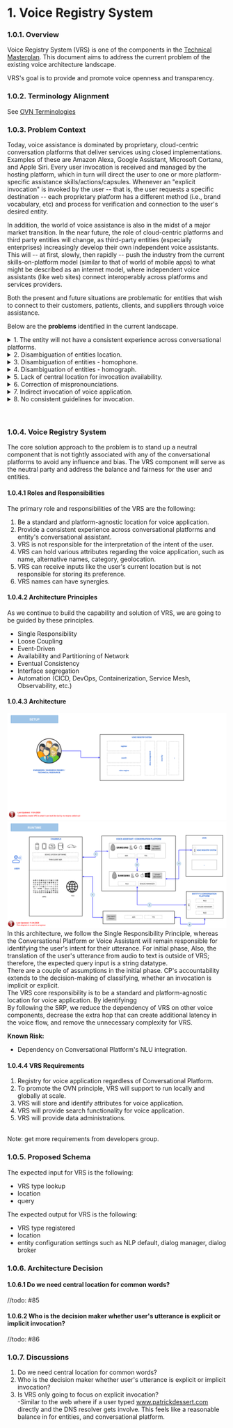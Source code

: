 # 1. Voice Registry System

### 1.0.1. Overview
Voice Registry System (VRS) is one of the components  in the
[Technical Masterplan](https://github.com/open-voice-network/docs/blob/master/technical_masterplan.md). This document aims to address the current problem of the existing voice architecture landscape.

VRS's goal is to provide and promote voice openness and transparency. 

### 1.0.2. Terminology Alignment
See [OVN Terminologies](https://github.com/open-voice-network/docs/blob/master/terminologies.md)

### 1.0.3. Problem Context
Today, voice assistance is dominated by proprietary, cloud-centric conversation platforms that deliver services using closed implementations.  Examples of these are Amazon Alexa, Google Assistant, Microsoft Cortana, and Apple Siri.  Every user invocation is received and managed by the hosting platform, which in turn will direct the user to one or more platform-specific assistance skills/actions/capsules.  Whenever an "explicit invocation" is invoked by the user -- that is, the user requests a specific destination -- each proprietary platform has a different method  (i.e., brand vocabulary, etc) and process for verification and connection to the user's desired entity.  

In addition, the world of voice assistance is also in the midst of a major market transition.  In the near future, the role of cloud-centric platforms and third party entities will change, as third-party entities (especially enterprises) increasingly develop their own independent voice assistants.   This will -- at first, slowly, then rapidly --  push the industry from the current skills-on-platform model (similar to that of world of mobile apps) to what might be described as an internet model, where independent voice assistants (like web sites) connect interoperably across platforms and services providers.

Both the present and future situations are problematic for entities that wish to connect to their customers, patients, clients, and suppliers through voice assistance.


Below are the **problems** identified in the current landscape.
<br>
<details><summary>1. The entity will not have a consistent experience across conversational platforms.</summary>
<br>
The below diagram depicts a use-case scenario where Patrick's Dessert Kingdom is an entity that needs to be in multiple conversational platforms such as Amazon, Google, etc. The company is most popularly known for its name as "Patrick's Dessert Kingdom."  The entity wants the explicit command for their customer to what they are known for.  Fortunately, it is approved and available in Amazon and Microsoft but not on other conversational platforms. This is a problem for the entity and user. Users and entities will not have consistent experiences in dealing with the various conversational platform.

> ![](component_assets/vrs_problem_statement_1.png?raw=true "Fig. 1 - VRS Problem Statement 1")

</details>
<details><summary>2. Disambiguation of entities location.</summary>
<br>
The second illustration shows a scenario where there are similar entities but on a different location. Today, each conversational platform handles this scenario differently and without transparency.

> ![](component_assets/vrs_problem_statement_2.png?raw=true "Fig. 2 - VRS Problem Statement 2")

</details>
<details><summary>3. Disambiguation of entities - homophone.</summary>
<br>
Part of the complexity of voice is the homophone disambiguation. When the user utters an invocation, and there can be multiple possibilities for the invocation. 
<br>
An example: <br>
A user utters, "{wake work}, I want to talk to Cisco." Multiple entities can sound like Cisco, such as Sysco Food or Cisco Networking.
<br>
A couple of problems in this scenario: <br>
 - (1) who decides for the right interpretation <br>
 - (2) there is no central location of all the invocation homophone relationship
<br>
</details>
<details><summary>4. Disambiguation of entities - homograph.</summary>
<br>
 Part of the complexity of voice is the homograph disambiguation. When the user utters an invocation, and there can be multiple possibilities for the invocation. 
<br>
An example: <br>
A user utters, "{wake word}, I want to talk to Delta." Multiple entities can be associated with Delta such as Delta Dental, Delta Airlines, Delta Network.
<br>
A couple of problems in this scenario: <br>
 - (1) who decides for the right interpretation <br> 
 - (2) there is no central location of all the invocation homograph relationship
<br>

</details>
<details><summary>5. Lack of central location for invocation availability.</summary>
<br>
> Due to the walled garden conversational platform landscape today, users or technical resources do not have a single area to go to check for the availability of the invocation. They have to go through each of the conversational platforms to verify the availability of the invocation. 

</details>

<details><summary>6. Correction of mispronounciations.</summary>
<br>
> The user's utterance of a word does not exist in the list of valid pronunciations. For example, the user utters "pitco" which does not match "ditco" or "botcp" or any other articulation is the list of valid pronunciations.

</details>

</details>
<details><summary>7. Indirect invocation of voice application.</summary>
<br>
Due to natural language nature, a user will invoke a voice application based on the known slang or just based on the user's direct preference.
<br>
An example: <br>
A user utters, "{wake word}, Please find nearest Tarrjay location." A user prefers to call Target a retail store as "Tarrjaay."
<br>

</details>

<details><summary>8. No consistent guidelines for invocation.</summary>
<br>
> Due to missing global standards, developers need to adhere to different conversational platforms guidelines. This results in complexity, heavy maintenance, and support for their voice application.

</details>


<br>
<br>

### 1.0.4. Voice Registry System
The core solution approach to the problem is to stand up a neutral component that is not tightly associated with any of the conversational platforms to avoid any influence and bias. The VRS component will serve as the neutral party and address the balance and fairness for the user and entities. 

#### 1.0.4.1 Roles and Responsibilities
The primary role and responsibilities of the VRS are the following:
 1. Be a standard and platform-agnostic location for voice application.
 2. Provide a consistent experience across conversational platforms and entity's conversational assistant.
 3. VRS is not responsible for the interpretation of the intent of the user.
 4. VRS can hold various attributes regarding the voice application, such as name, alternative names, category, geolocation.
 5. VRS can receive inputs like the user's current location but is not responsible for storing its preference. 
 6. VRS names can have synergies.

#### 1.0.4.2 Architecture Principles
As we continue to build the capability and solution of VRS, we are going to be guided by these principles.
- Single Responsibility
- Loose Coupling
- Event-Driven
- Availability and Partitioning of Network
- Eventual Consistency
- Interface segregation
- Automation (CICD, DevOps, Containerization, Service Mesh, Observability, etc.)

#### 1.0.4.3 Architecture
![](component_assets/vrs_proposed_architecture_setup.png?raw=true "Fig. 1 - Proposed Architecture - Setup")
![](component_assets/vrs_proposed_architecture_runtime.png?raw=true "Fig. 2 - Proposed Architecture - Runtime")
<br>
In this architecture, we follow the Single Responsibility Principle, whereas the Conversational Platform or Voice Assistant will remain responsible for identifying the user's intent for their utterance. For initial phase,  Also, the translation of the user's utterance from audio to text is outside of VRS; therefore, the expected query input is a string datatype.
<br>
There are a couple of assumptions in the initial phase. CP's accountability extends to the decision-making of classifying, whether an invocation is implicit or explicit. 
<br>
The VRS core responsibility is to be a standard and platform-agnostic location for voice application. By identifyingg 
<br>
By following the SRP, we reduce the dependency of VRS on other voice components, decrease the extra hop that can create additional latency in the voice flow, and remove the unnecessary complexity for VRS.

**Known Risk:**
- Dependency on Conversational Platform's NLU integration.

#### 1.0.4.4 VRS Requirements
 1. Registry for voice application regardless of Conversational Platform. 
 2. To promote the OVN principle, VRS will support to run locally and globally at scale.
 3. VRS will store and identify attributes for voice application.
 4. VRS will provide search functionality for voice application.
 5. VRS will provide data administrations.

<br>
Note: get more requirements from developers group.

### 1.0.5. Proposed Schema

The expected input for VRS is the following:
- VRS type lookup
- location
- query

The expected output for VRS is the following:
- VRS type registered
- location
- entity configuration settings such as NLP default, dialog manager, dialog broker


### 1.0.6. Architecture Decision
#### 1.0.6.1 Do we need central location for common words?
//todo: #85
#### 1.0.6.2 Who is the decision maker whether user's utterance is explicit or implicit invocation?
//todo: #86

### 1.0.7. Discussions
 1. Do we need central location for common words?
 2. Who is the decision maker whether user's utterance is explicit or implicit invocation?
 3. Is VRS only going to focus on explicit invocation?
 <br>-Similar to the web where if a user typed www.patrickdessert.com directly and the DNS resolver gets involve. This feels like a reasonable balance in for entities, and conversational platform. </br>
 
